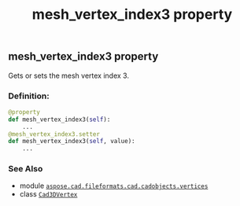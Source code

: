 ﻿---
title: mesh_vertex_index3 property
second_title: Aspose.CAD for Python via .NET API References
description: 
type: docs
weight: 400
url: /python-net/aspose.cad.fileformats.cad.cadobjects.vertices/cad3dvertex/mesh_vertex_index3/
is_root: false
---

## mesh_vertex_index3 property


Gets or sets the mesh vertex index 3.
### Definition:
```python
@property
def mesh_vertex_index3(self):
    ...
@mesh_vertex_index3.setter
def mesh_vertex_index3(self, value):
    ...
```

### See Also
* module [`aspose.cad.fileformats.cad.cadobjects.vertices`](../../)
* class [`Cad3DVertex`](/cad/python-net/aspose.cad.fileformats.cad.cadobjects.vertices/cad3dvertex)
